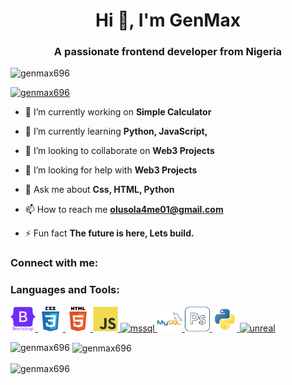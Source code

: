 <h1 align="center">Hi 👋, I'm GenMax</h1>
<h3 align="center">A passionate frontend developer from Nigeria</h3>

<p align="left"> <img src="https://komarev.com/ghpvc/?username=genmax696&label=Profile%20views&color=0e75b6&style=flat" alt="genmax696" /> </p>

<p align="left"> <a href="https://github.com/ryo-ma/github-profile-trophy"><img src="https://github-profile-trophy.vercel.app/?username=genmax696" alt="genmax696" /></a> </p>

- 🔭 I’m currently working on **Simple Calculator**

- 🌱 I’m currently learning **Python, JavaScript,**

- 👯 I’m looking to collaborate on **Web3 Projects**

- 🤝 I’m looking for help with **Web3 Projects**

- 💬 Ask me about **Css, HTML, Python**

- 📫 How to reach me **olusola4me01@gmail.com**

- ⚡ Fun fact **The future is here, Lets build.**

<h3 align="left">Connect with me:</h3>
<p align="left">
</p>

<h3 align="left">Languages and Tools:</h3>
<p align="left"> <a href="https://getbootstrap.com" target="_blank" rel="noreferrer"> <img src="https://raw.githubusercontent.com/devicons/devicon/master/icons/bootstrap/bootstrap-plain-wordmark.svg" alt="bootstrap" width="40" height="40"/> </a> <a href="https://www.w3schools.com/css/" target="_blank" rel="noreferrer"> <img src="https://raw.githubusercontent.com/devicons/devicon/master/icons/css3/css3-original-wordmark.svg" alt="css3" width="40" height="40"/> </a> <a href="https://www.w3.org/html/" target="_blank" rel="noreferrer"> <img src="https://raw.githubusercontent.com/devicons/devicon/master/icons/html5/html5-original-wordmark.svg" alt="html5" width="40" height="40"/> </a> <a href="https://developer.mozilla.org/en-US/docs/Web/JavaScript" target="_blank" rel="noreferrer"> <img src="https://raw.githubusercontent.com/devicons/devicon/master/icons/javascript/javascript-original.svg" alt="javascript" width="40" height="40"/> </a> <a href="https://www.microsoft.com/en-us/sql-server" target="_blank" rel="noreferrer"> <img src="https://www.svgrepo.com/show/303229/microsoft-sql-server-logo.svg" alt="mssql" width="40" height="40"/> </a> <a href="https://www.mysql.com/" target="_blank" rel="noreferrer"> <img src="https://raw.githubusercontent.com/devicons/devicon/master/icons/mysql/mysql-original-wordmark.svg" alt="mysql" width="40" height="40"/> </a> <a href="https://www.photoshop.com/en" target="_blank" rel="noreferrer"> <img src="https://raw.githubusercontent.com/devicons/devicon/master/icons/photoshop/photoshop-line.svg" alt="photoshop" width="40" height="40"/> </a> <a href="https://www.python.org" target="_blank" rel="noreferrer"> <img src="https://raw.githubusercontent.com/devicons/devicon/master/icons/python/python-original.svg" alt="python" width="40" height="40"/> </a> <a href="https://unrealengine.com/" target="_blank" rel="noreferrer"> <img src="https://raw.githubusercontent.com/kenangundogan/fontisto/036b7eca71aab1bef8e6a0518f7329f13ed62f6b/icons/svg/brand/unreal-engine.svg" alt="unreal" width="40" height="40"/> </a> </p>

<p><img align="left" src="https://github-readme-stats.vercel.app/api/top-langs?username=genmax696&show_icons=true&locale=en&layout=compact" alt="genmax696" /></p>

<p>&nbsp;<img align="center" src="https://github-readme-stats.vercel.app/api?username=genmax696&show_icons=true&locale=en" alt="genmax696" /></p>

<p><img align="center" src="https://github-readme-streak-stats.herokuapp.com/?user=genmax696&" alt="genmax696" /></p>
